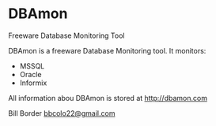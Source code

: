 # DBAmon
Freeware Database Monitoring Tool

DBAmon is a freeware Database Monitoring tool. It monitors:

- MSSQL
- Oracle
- Informix

All information abou DBAmon is stored at http://dbamon.com


Bill Border
bbcolo22@gmail.com
